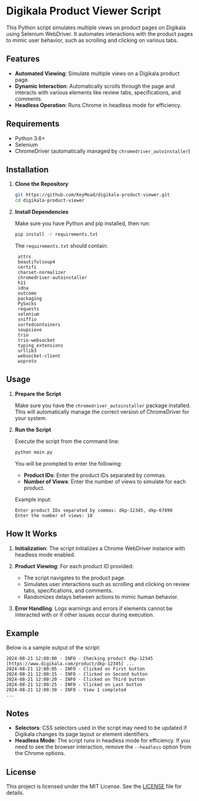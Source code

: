 # Digikala Product Viewer Script

This Python script simulates multiple views on product pages on Digikala using Selenium WebDriver. It automates interactions with the product pages to mimic user behavior, such as scrolling and clicking on various tabs.

## Features

- **Automated Viewing**: Simulate multiple views on a Digikala product page.
- **Dynamic Interaction**: Automatically scrolls through the page and interacts with various elements like review tabs, specifications, and comments.
- **Headless Operation**: Runs Chrome in headless mode for efficiency.

## Requirements

- Python 3.6+
- Selenium
- ChromeDriver (automatically managed by `chromedriver_autoinstaller`)

## Installation

1. **Clone the Repository**

   ```bash
   git https://github.com/KeyMoad/digikala-product-viewer.git
   cd digikala-product-viewer
   ```

2. **Install Dependencies**

   Make sure you have Python and pip installed, then run:

   ```bash
   pip install -r requirements.txt
   ```

   The `requirements.txt` should contain:

   ```
    attrs
    beautifulsoup4
    certifi
    charset-normalizer
    chromedriver-autoinstaller
    h11
    idna
    outcome
    packaging
    PySocks
    requests
    selenium
    sniffio
    sortedcontainers
    soupsieve
    trio
    trio-websocket
    typing_extensions
    urllib3
    websocket-client
    wsproto
   ```

## Usage

1. **Prepare the Script**

   Make sure you have the `chromedriver_autoinstaller` package installed. This will automatically manage the correct version of ChromeDriver for your system.

2. **Run the Script**

   Execute the script from the command line:

   ```bash
   python main.py
   ```

   You will be prompted to enter the following:

   - **Product IDs**: Enter the product IDs separated by commas.
   - **Number of Views**: Enter the number of views to simulate for each product.

   Example input:

   ```
   Enter product IDs separated by commas: dkp-12345, dkp-67890
   Enter the number of views: 10
   ```

## How It Works

1. **Initialization**: The script initializes a Chrome WebDriver instance with headless mode enabled.

2. **Product Viewing**: For each product ID provided:
   - The script navigates to the product page.
   - Simulates user interactions such as scrolling and clicking on review tabs, specifications, and comments.
   - Randomizes delays between actions to mimic human behavior.

3. **Error Handling**: Logs warnings and errors if elements cannot be interacted with or if other issues occur during execution.

## Example

Below is a sample output of the script:

```
2024-08-21 12:00:00 - INFO - Checking product dkp-12345 [https://www.digikala.com/product/dkp-12345] ...
2024-08-21 12:00:05 - INFO - Clicked on First button
2024-08-21 12:00:15 - INFO - Clicked on Second button
2024-08-21 12:00:20 - INFO - Clicked on Third button
2024-08-21 12:00:25 - INFO - Clicked on Last button
2024-08-21 12:00:30 - INFO - View 1 completed
...
```

## Notes

- **Selectors**: CSS selectors used in the script may need to be updated if Digikala changes its page layout or element identifiers.
- **Headless Mode**: The script runs in headless mode for efficiency. If you need to see the browser interaction, remove the `--headless` option from the Chrome options.

## License

This project is licensed under the MIT License. See the [LICENSE](LICENSE) file for details.
